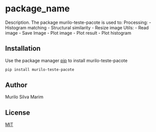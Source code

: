# package_name

Description. 
The package murilo-teste-pacote is used to:
	Processing:
		- Histogram matching
		- Structural similarity
		- Resize image
	Utils:
		- Read image
		- Save Image
		- Plot image
		- Plot result
		- Plot histogram

## Installation

Use the package manager [pip](https://pip.pypa.io/en/stable/) to install murilo-teste-pacote

```bash
pip install murilo-teste-pacote
```

## Author
Murilo Silva Marim

## License
[MIT](https://choosealicense.com/licenses/mit/)